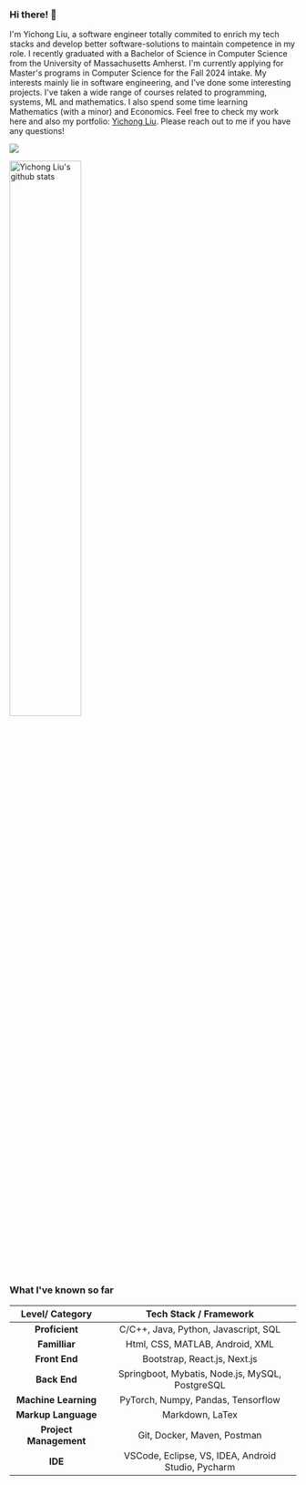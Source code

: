 ### Hi there! 👋 

<p>
I'm Yichong Liu, a software engineer totally commited to enrich my tech stacks and develop better software-solutions to maintain competence in my role. I recently graduated with a Bachelor of Science in Computer Science from the University of Massachusetts Amherst. I'm currently applying for Master's programs in Computer Science for the Fall 2024 intake. My interests mainly lie in software engineering, and I've done some interesting projects. I've taken a wide range of courses related to programming, systems, ML and mathematics. I also spend some time learning Mathematics (with a minor) and Economics. Feel free to check my work here and also my portfolio: <a href="https://www.yichongliu.com/">Yichong Liu</a>. Please reach out to me if you have any questions!





![](https://komarev.com/ghpvc/?username=YiChong-Liu)


 <a href="https://github.com/YiChong-Liu">    <img width="50%" height="50%" align="center" alt="Yichong Liu's github stats" src="https://github-readme-stats.vercel.app/api?username=YiChong-Liu&hide_border=true&show_icons=true&count_private=true&include_all_commits=true" /></a>

###                                          																										What I've known so far

|    Level/ Category     |               Tech Stack / Framework               |
| :--------------------: | :------------------------------------------------: |
|     **Proficient**     |        C/C++, Java, Python, Javascript, SQL        |
|     **Familliar**      |          Html, CSS, MATLAB, Android, XML           |
|     **Front End**      |            Bootstrap, React.js, Next.js            |
|      **Back End**      |  Springboot, Mybatis, Node.js, MySQL, PostgreSQL   |
|  **Machine Learning**  |         PyTorch, Numpy, Pandas, Tensorflow         |
|  **Markup Language**   |                  Markdown, LaTex                   |
| **Project Management** |            Git, Docker, Maven, Postman             |
|        **IDE**         | VSCode, Eclipse, VS, IDEA, Android Studio, Pycharm |

